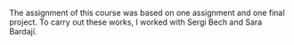 The assignment of this course was based on one assignment and one final project. To carry out these works, I worked with Sergi Bech and Sara Bardají.

